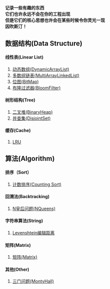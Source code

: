 **记录一些有趣的东西   
它们也许永远不会在你的工程出现  
但是它们的核心思想也许会在某些时候令你灵光一现  
因吹斯汀！**

## 数据结构(Data Structure)
#### 线性表(Linear List)
1. [动态数组(DynamicArrayList)](https://github.com/MrYangxf/interest/blob/master/java-data-structure/src/main/java/top/yangxf/interest/datastructure/linear/DynamicArrayList.java)
2. [多数组链表(MultiArrayLinkedList)](https://github.com/MrYangxf/interest/blob/master/java-data-structure/src/main/java/top/yangxf/interest/datastructure/theory/MultiArrayLinkedList.java)
3. [位图(BitMap)](https://github.com/MrYangxf/interest/blob/master/java-data-structure/src/main/java/top/yangxf/interest/datastructure/theory/BitMap.java)
4. [布隆过滤器(BloomFilter)](https://github.com/MrYangxf/interest/blob/master/java-data-structure/src/main/java/top/yangxf/interest/datastructure/theory/BloomFilter.java)

#### 树形结构(Tree)
1. [二叉堆(BinaryHeap)](https://github.com/MrYangxf/JavaHub/blob/master/java-data-structure/src/main/java/top/yangxf/interest/datastructure/tree/heap/BinaryHeap.java)
2. [并查集(DisjointSet)](https://github.com/MrYangxf/interest/blob/master/java-data-structure/src/main/java/top/yangxf/interest/datastructure/tree/DisjointSet.java)

#### 缓存(Cache)
1. [LRU](https://github.com/MrYangxf/interest/blob/master/java-data-structure/src/main/java/top/yangxf/interest/datastructure/theory/cache/LRUCache.java)

## 算法(Algorithm)
#### 排序（Sort）
1. [计数排序(Counting Sort)](https://github.com/MrYangxf/JavaHub/blob/master/java-algorithm/src/main/java/top/yangxf/interest/algorithm/sort/CountingSorter.java)

#### 回溯法(Backtracking)
1. [N皇后问题(NQueens)](https://github.com/MrYangxf/interest/blob/master/java-algorithm/src/main/java/top/yangxf/interest/algorithm/recall/NQueens.java)

#### 字符串算法(String)
1. [Levenshtein编辑距离](https://github.com/MrYangxf/interest/blob/master/java-algorithm/src/main/java/top/yangxf/interest/algorithm/string/LevenshteinEditDistance.java)

#### 矩阵(Matrix)
1. [矩阵(Matrix)](https://github.com/MrYangxf/JavaHub/blob/master/java-algorithm/src/main/java/top/yangxf/interest/algorithm/math/Matrix.java)

#### 其他(Other)
1. [三门问题(MontyHall)](https://github.com/MrYangxf/interest/blob/master/java-algorithm/src/main/java/top/yangxf/interest/algorithm/theory/MontyHallSimulator.java)
